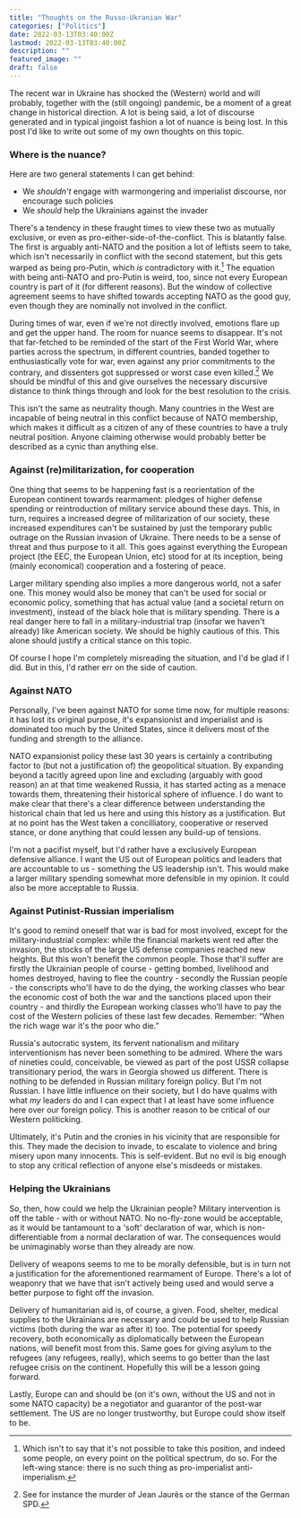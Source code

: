 ```yaml
---
title: "Thoughts on the Russo-Ukranian War"
categories: ["Politics"]
date: 2022-03-13T03:40:00Z
lastmod: 2022-03-13T03:40:00Z
description: ""
featured_image: ""
draft: false
---
```

The recent war in Ukraine has shocked the (Western) world and will probably, together with the (still ongoing) pandemic, be a moment of a great change in historical direction. A lot is being said, a lot of discourse generated and in typical jingoist fashion a lot of nuance is being lost. In this post I'd like to write out some of my own thoughts on this topic.
<!--more-->
### Where is the nuance?
Here are two general statements I can get behind:

* We _shouldn't_ engage with warmongering and imperialist discourse, nor encourage such policies
* We _should_ help the Ukrainians against the invader

There's a tendency in these fraught times to view these two as mutually exclusive, or even as pro-either-side-of-the-conflict. This is blatantly false. The first is arguably anti-NATO and the position a lot of leftists seem to take, which isn't necessarily in conflict with the second statement, but this gets warped as being pro-Putin, which _is_ contradictory with it.[^1] The equation with being anti-NATO and pro-Putin is weird, too, since not every European country is part of it (for different reasons). But the window of collective agreement seems to have shifted towards accepting NATO as the good guy, even though they are nominally not involved in the conflict.

During times of war, even if we're not directly involved, emotions flare up and get the upper hand. The room for nuance seems to disappear. It's not that far-fetched to be reminded of the start of the First World War, where parties across the spectrum, in different countries, banded together to enthusiastically vote for war, even against any prior commitments to the contrary, and dissenters got suppressed or worst case even killed.[^2] We should be mindful of this and give ourselves the necessary discursive distance to think things through and look for the best resolution to the crisis.

This isn't the same as neutrality though. Many countries in the West are incapable of being neutral in this conflict because of NATO membership, which makes it difficult as a citizen of any of these countries to have a truly neutral position. Anyone claiming otherwise would probably better be described as a cynic than anything else.

### Against (re)militarization, for cooperation
One thing that seems to be happening fast is a reorientation of the European continent towards rearmament: pledges of higher defense spending or reintroduction of military service abound these days. This, in turn, requires a increased degree of militarization of our society, these increased expenditures can't be sustained by just the temporary public outrage on the Russian invasion of Ukraine. There needs to be a sense of threat and thus purpose to it all. This goes against everything the European project (the EEC, the European Union, etc) stood for at its inception, being (mainly economical) cooperation and a fostering of peace.

Larger military spending also implies a more dangerous world, not a safer one. This money would also be money that can't be used for social or economic policy, something that has actual value (and a societal return on investment), instead of the black hole that is military spending. There is a real danger here to fall in a military-industrial trap (insofar we haven't already) like American society. We should be highly cautious of this. This alone should justify a critical stance on this topic.

Of course I hope I'm completely misreading the situation, and I'd be glad if I did. But in this, I'd rather err on the side of caution.

### Against NATO
Personally, I've been against NATO for some time now, for multiple reasons: it has lost its original purpose, it's expansionist and imperialist and is dominated too much by the United States, since it delivers most of the funding and strength to the alliance.

NATO expansionist policy these last 30 years is certainly a contributing factor to (but not a justification of) the geopolitical situation. By expanding beyond a tacitly agreed upon line and excluding (arguably with good reason) an at that time weakened Russia, it has started acting as a menace towards them, threatening their historical sphere of influence. I do want to make clear that there's a clear difference between understanding the historical chain that led us here and using this history as a justification. But at no point has the West taken a concilliatory, cooperative or reserved stance, or done anything that could lessen any build-up of tensions.

I'm not a pacifist myself, but I'd rather have a exclusively European defensive alliance. I want the US out of European politics and leaders that are accountable to us - something the US leadership isn't. This would make a larger military spending somewhat more defensible in my opinion. It could also be more acceptable to Russia.

### Against Putinist-Russian imperialism
It's good to remind oneself that war is bad for most involved, except for the military-industrial complex: while the financial markets went red after the invasion, the stocks of the large US defense companies reached new heights. But this won't benefit the common people. Those that'll suffer are firstly the Ukrainian people of course - getting bombed, livelihood and homes destroyed, having to flee the country - secondly the Russian people - the conscripts who'll have to do the dying, the working classes who bear the economic cost of both the war and the sanctions placed upon their country - and thirdly the European working classes who'll have to pay the cost of the Western policies of these last few decades. Remember: “When the rich wage war it's the poor who die.”

Russia's autocratic system, its fervent nationalism and military interventionism has never been something to be admired. Where the wars of nineties could, conceivable, be viewed as part of the post USSR collapse transitionary period, the wars in Georgia showed us different. There is nothing to be defended in Russian military foreign policy. But I'm not Russian. I have little influence on their society, but I do have qualms with what *my* leaders do and I can expect that I at least have some influence here over our foreign policy. This is another reason to be critical of our Western politicking.

Ultimately, it's Putin and the cronies in his vicinity that are responsible for this. They made the decision to invade, to escalate to violence and bring misery upon many innocents. This is self-evident. But no evil is big enough to stop any critical reflection of anyone else's misdeeds or mistakes.

### Helping the Ukrainians
So, then, how could we help the Ukrainian people? Military intervention is off the table - with or without NATO. No no-fly-zone would be acceptable, as it would be tantamount to a 'soft' declaration of war, which is non-differentiable from a normal declaration of war. The consequences would be unimaginably worse than they already are now.

Delivery of weapons seems to me to be morally defensible, but is in turn not a justification for the aforementioned rearmament of Europe. There's a lot of weaponry that we have that isn't actively being used and would serve a better purpose to fight off the invasion.

Delivery of humanitarian aid is, of course, a given. Food, shelter, medical supplies to the Ukrainians are necessary and could be used to help Russian victims (both during the war as after it) too. The potential for speedy recovery, both economically as diplomatically between the European nations, will benefit most from this. Same goes for giving asylum to the refugees (any refugees, really), which seems to go better than the last refugee crisis on the continent. Hopefully this will be a lesson going forward.

Lastly, Europe can and should be (on it's own, without the US and not in some NATO capacity) be a negotiator and guarantor of the post-war settlement. The US are no longer trustworthy, but Europe could show itself to be.

[^1]: Which isn't to say that it's not possible to take this position, and indeed some people, on every point on the political spectrum, do so. For the left-wing stance: there is no such thing as pro-imperialist anti-imperialism.
[^2]: See for instance the murder of Jean Jaurès or the stance of the German SPD.
